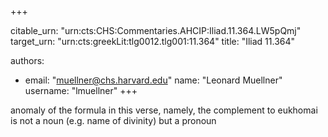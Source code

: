 +++


citable_urn: "urn:cts:CHS:Commentaries.AHCIP:Iliad.11.364.LW5pQmj"
target_urn: "urn:cts:greekLit:tlg0012.tlg001:11.364"
title: "Iliad 11.364"

authors:
- email: "muellner@chs.harvard.edu"
  name: "Leonard Muellner"
  username: "lmuellner"
+++

<p>anomaly of the formula in this verse, namely, the complement to eukhomai is not a noun (e.g. name of divinity) but a pronoun</p>